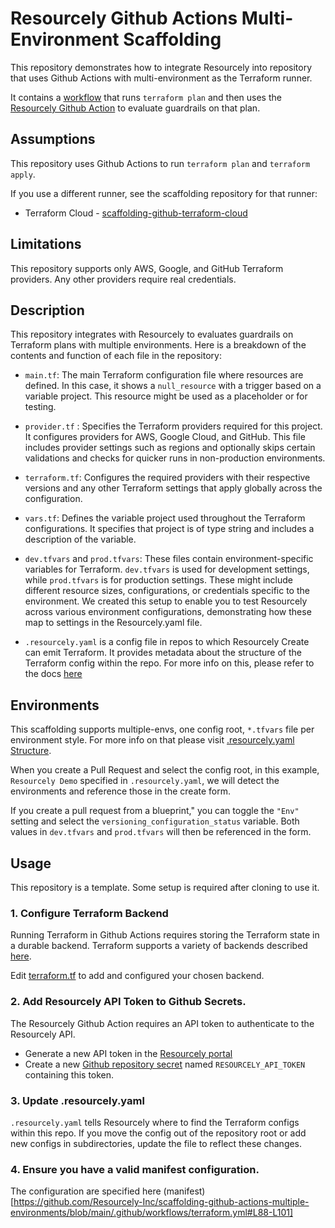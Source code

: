 # Resourcely Github Actions Multi-Environment Scaffolding

This repository demonstrates how to integrate Resourcely into
repository that uses Github Actions with multi-environment as the Terraform runner.

It contains a [workflow](.github/workflows/terraform.yml) that runs
`terraform plan` and then uses the [Resourcely Github
Action](https://github.com/Resourcely-Inc/resourcely-action) to
evaluate guardrails on that plan.

## Assumptions

This repository uses Github Actions to run `terraform plan` and
`terraform apply`.

If you use a different runner, see the scaffolding repository for that
runner:

- Terraform Cloud - [scaffolding-github-terraform-cloud](https://github.com/Resourcely-Inc/scaffolding-github-terraform-cloud)

## Limitations
This repository supports only AWS, Google, and GitHub Terraform providers. Any other providers require real credentials.

## Description 
This repository integrates with Resourcely to evaluates guardrails on Terraform plans with multiple environments. Here is a breakdown of the contents and function of each file in the repository:

- `main.tf`: The main Terraform configuration file where resources are defined. In this case, it shows a `null_resource` with a trigger based on a variable project. This resource might be used as a placeholder or for testing.

- `provider.tf` : Specifies the Terraform providers required for this project. It configures providers for AWS, Google Cloud, and GitHub. This file includes provider settings such as regions and optionally skips certain validations and checks for quicker runs in non-production environments.

- `terraform.tf`: Configures the required providers with their respective versions and any other Terraform settings that apply globally across the configuration.

- `vars.tf`: Defines the variable project used throughout the Terraform configurations. It specifies that project is of type string and includes a description of the variable.

- `dev.tfvars` and `prod.tfvars`: These files contain environment-specific variables for Terraform. `dev.tfvars` is used for development settings, while `prod.tfvars` is for production settings. These might include different resource sizes, configurations, or credentials specific to the environment. We created this setup to enable you to test Resourcely across various environment configurations, demonstrating how these map to settings in the Resourcely.yaml file.

- `.resourcely.yaml` is a config file in repos to which Resourcely Create can emit Terraform. It provides metadata about the structure of the Terraform config within the repo. For more info on this, please refer to the docs [here](https://docs.resourcely.io/getting-started/onboarding/configuring-resourcely.yaml#what-is-.resourcely.yaml)

## Environments

This scaffolding supports multiple-envs, one config root, `*.tfvars` file per environment style. For more info on that please visit [.resourcely.yaml Structure](https://docs.resourcely.io/getting-started/onboarding/configuring-resourcely.yaml#resourcely.yaml-structure). 

When you create a Pull Request and select the config root, in this example, `Resourcely Demo` specified in `.resourcely.yaml`, we will detect the environments and reference those in the create form. 

If you create a pull request from a blueprint," you can toggle the `"Env"` setting and select the `versioning_configuration_status` variable. Both values in `dev.tfvars` and `prod.tfvars` will then be referenced in the form.

## Usage

This repository is a template. Some setup is required after cloning to use it.

### 1. Configure Terraform Backend

Running Terraform in Github Actions requires storing the Terraform
state in a durable backend.  Terraform supports a variety of backends
described
[here](https://developer.hashicorp.com/terraform/language/settings/backends/configuration).

Edit [terraform.tf](terraform.tf) to add and configured your chosen
backend.

### 2. Add Resourcely API Token to Github Secrets.

The Resourcely Github Action requires an API token to authenticate to
the Resourcely API.

- Generate a new API token in the [Resourcely portal](https://portal.resourcely.io/settings/generate-api-token)
- Create a new [Github repository secret](https://docs.github.com/en/actions/security-guides/using-secrets-in-github-actions#creating-secrets-for-a-repository) named `RESOURCELY_API_TOKEN` containing this token.

### 3. Update .resourcely.yaml

`.resourcely.yaml` tells Resourcely where to find the Terraform
configs within this repo.  If you move the config out of the
repository root or add new configs in subdirectories, update the file
to reflect these changes.

### 4. Ensure you have a valid manifest configuration.
The configuration are specified here (manifest)[https://github.com/Resourcely-Inc/scaffolding-github-actions-multiple-environments/blob/main/.github/workflows/terraform.yml#L88-L101]
